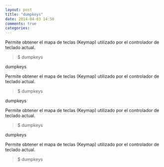 ```yaml
---
layout: post
title: "dumpkeys"
date: 2014-04-03 14:50
comments: true
categories: 
---
```

Permite obtener el mapa de teclas (Keymap) utilizado por el controlador de teclado actual.

>$ dumpkeys

dumpkeys

Permite obtener el mapa de teclas (Keymap) utilizado por el controlador de teclado actual.

>$ dumpkeys

dumpkeys

Permite obtener el mapa de teclas (Keymap) utilizado por el controlador de teclado actual.

>$ dumpkeys

dumpkeys

Permite obtener el mapa de teclas (Keymap) utilizado por el controlador de teclado actual.

>$ dumpkeys

